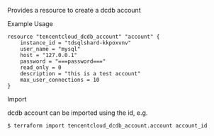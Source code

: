 Provides a resource to create a dcdb account

Example Usage

```hcl
resource "tencentcloud_dcdb_account" "account" {
	instance_id = "tdsqlshard-kkpoxvnv"
	user_name = "mysql"
	host = "127.0.0.1"
	password = "===password==="
	read_only = 0
	description = "this is a test account"
	max_user_connections = 10
}

```
Import

dcdb account can be imported using the id, e.g.
```
$ terraform import tencentcloud_dcdb_account.account account_id
```